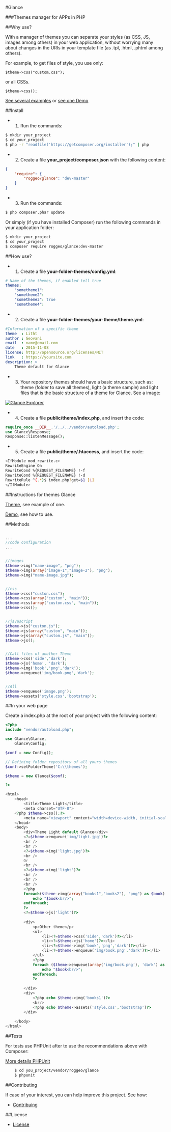 #Glance

###Themes manager for APPs in PHP

##Why use?


With a manager of themes you can separate your
styles (as CSS, JS, images among others) in your
web application, without worrying many about
changes in the URIs in your template file
(as .tpl, .html, .phtml among others).

For example, to get files of style, you use only:

    $theme->css("custom.css");

or all CSSs.
    
    $theme->css();


[See several examples](#methods) or [see one Demo](https://github.com/roggeo/demo-glance)



##Install

* 1) Run the commands:

```bash
$ mkdir your_project
$ cd your_project
$ php -r "readfile('https://getcomposer.org/installer');" | php
```

* 2) Create a file **your_project/composer.json** with the following content:
    
```json 
{
    "require": {
        "roggeo/glance": "dev-master"
    }
}
```

* 3) Run the commands:

```bash
$ php composer.phar update
```


Or simply (if you have installed Composer) run the following commands
in your application folder:

```bash
$ mkdir your_project
$ cd your_project
$ composer require roggeo/glance:dev-master
```


##How use?


* 1) Create a file **your-folder-themes/config.yml**:

```yml
# Name of the themes, if enabled tell true
themes:
    "sometheme1":
    "sometheme2":
    "sometheme3": true
    "sometheme4":
``` 


* 2) Create a file **your-folder-themes/your-theme/theme.yml**:

```yml
#Information of a specific theme
theme  : Litht
author : Geovani
email  : name@email.com
date   : 2015-11-08
license: http://opensource.org/licenses/MIT
link   : https://yoursite.com
description: >
    Theme default for Glance
```


* 3) Your repository themes should have a basic structure, such as:
theme (folder to save all themes), light (a theme sample) and light files
that is the basic structure of a theme for Glance. See a image:

[![Glance Explorer](docs/img/explorer.png)](#)


* 4) Create a file **public/theme/index.php**, and insert the code:

```php
require_once __DIR__.'/../../vendor/autoload.php';
use Glance\Response;
Response::listenMessage();
```


* 5) Create a file **public/theme/.htaccess**, and insert the code:

```sh
<IfModule mod_rewrite.c>
RewriteEngine On
RewriteCond %{REQUEST_FILENAME} !-f
RewriteCond %{REQUEST_FILENAME} !-d
RewriteRule ^(.*)$ index.php?get=$1 [L]
</IfModule>
```


##Instructions for themes Glance

[Theme](https://github.com/roggeo/light), see example of one.

[Demo](https://github.com/roggeo/demo-glance), see how to use.


##Methods

```php

...
//code configuration
...


//images
$theme->img("name-image", "png");
$theme->img(array("image-1","image-2"), "png");
$theme->img("name-image.jpg");


//css
$theme->css("custon.css");
$theme->css(array("custon", "main"));
$theme->css(array("custon.css", "main"));
$theme->css();


//javascript
$theme->js("custon.js");
$theme->js(array("custon", "main"));
$theme->js(array("custon.js", "main"));
$theme->js();


//Call files of another Theme
$theme->css('side','dark');
$theme->js('home', 'dark');
$theme->img('book','png','dark');
$theme->enqueue('img/book.png','dark');


//All
$theme->enqueue('image.png');
$theme->assets('style.css','bootstrap');


```

##In your web page

Create a index.php at the root of your project with the following content:

```php
<?php
include "vendor/autoload.php";

use Glance\Glance,
    Glance\Config;

$conf = new Config();

// Defining folder repository of all yours themes
$conf->setFolderTheme('C:\\themes');

$theme = new Glance($conf);

?>

<html>
    <head>
        <title>Theme Light</title>
        <meta charset="UTF-8">
	<?php $theme->css();?>
        <meta name="viewport" content="width=device-width, initial-scale=1.0">
    </head>
    <body>
        <div>Theme Light default Glance</div>
        <?=$theme->enqueue('img/light.jpg')?>
        <br />
        <br />
        <?=$theme->img('light.jpg')?>
        <br />
        Or
        <br />
        <?=$theme->img('light')?>
        <br />
        <br />
        <br />
        <?php
        foreach($theme->img(array("books1","books2"), "png") as $book):            
            echo "$book<br/>";            
        endforeach;        
        ?>
        <?=$theme->js('light')?>
        
        <div>
            <p>Other theme</p>
            <ul>
                <li><?=$theme->css('side','dark')?></li>
                <li><?=$theme->js('home')?></li>
                <li><?=$theme->img('book','png','dark')?></li>
                <li><?=$theme->enqueue('img/book.png','dark')?></li>
            </ul>
            <?php
            foreach ($theme->enqueue(array('img/book.png'), 'dark') as $book):
                echo "$book<br/>";
            endforeach;
            ?>
            
        </div>
        <div>
            <?php echo $theme->img('books1')?>
            <br/>
            <?php echo $theme->assets('style.css','bootstrap')?>
        </div>
        
    </body>
</html>

```

##Tests

For tests use PHPUnit after to use the recommendations above with Composer:

[More details PHPUnit](https://phpunit.de)

```bash
    $ cd you_project/vendor/roggeo/glance
    $ phpunit
```


##Contributing

If case of your interest, you can help improve this project.
See how:

- [Contribuing](CONTRIBUTING.md)


##License
- [License](LICENSE.md)